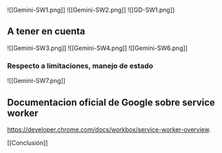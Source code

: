 ![[Gemini-SW1.png]]
![[Gemini-SW2.png]]
![[GD-SW1.png]]

## A tener en cuenta

![[Gemini-SW3.png]]
![[Gemini-SW4.png]]
![[Gemini-SW6.png]]
### Respecto a limitaciones, manejo de estado 
![[Gemini-SW7.png]]
## Documentacion oficial de Google sobre service worker
https://developer.chrome.com/docs/workbox/service-worker-overview.

[[Conclusión]]
